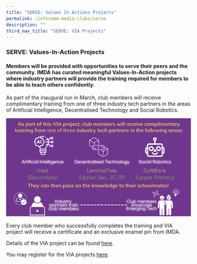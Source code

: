 ```yaml
---
title: "SERVE: Values In Actions Projects"
permalink: /infocomm-media-clubs/serve
description: ""
third_nav_title: "SERVE: VIA Projects"
---
```


### SERVE: Values-In-Action Projects

#### Members will be provided with opportunities to serve their peers and the community. IMDA has curated meaningful Values-In-Action projects where industry partners will provide the training required for members to be able to teach others confidently.

As part of the inaugural run in March, club members will receive complimentary training from one of three industry tech partners in the areas of Artificial Intelligence, Decentralised Technology and Social Robotics. 

![VIA Project](/images/viaproject.jpg)

Every club member who successfully completes the training and VIA project will receive a certificate and an exclusive enamel pin from IMDA.

Details of the VIA project can be found [here](/files/infocomm-media-clubs/VIA%20EDM%20Attachment.pdf).

You may register for the VIA projects [here](https://form.gov.sg/#!/61c41737ef72800012a47858).